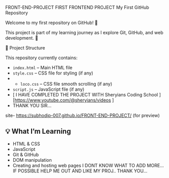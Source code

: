 FRONT-END-PROJECT
FIRST FRONTEND PROJECT
My First GitHub Repository

Welcome to my first repository on GitHub! 🎉

This project is part of my learning journey as I explore Git, GitHub, and web development. 🚀

 📁 Project Structure

This repository currently contains:

- `index.html` – Main HTML file
- `style.css` – CSS file for styling (if any)
- - `loco.css` – CSS file smooth scrolling (if any)
- `script.js` – JavaScript file (if any)
- [ I HAVE COMPLETED THE PROJECT WITH Sheryians Coding School ][https://www.youtube.com/@sheryians/videos ]
- THANK YOU SIR...

site- https://subhodip-007.github.io/FRONT-END-PROJECT/ (for preview)

## 💡 What I’m Learning

- HTML & CSS
- JavaScript
- Git & GitHub
- DOM manipulation
- Creating and hosting web pages
 I DONT KNOW WHAT TO ADD MORE...
IF POSSIBLE HELP ME OUT AND LIKE MY PROJ..
THANK YOU...


